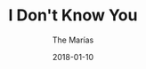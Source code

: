 ---
title: "I Don't Know You"
subtitle: "The Marías"
customForwardUrl: "https://www.youtube.com/watch?v=-QMIj7URNm0"
displayImg: "https://img.youtube.com/vi/-QMIj7URNm0/0.jpg"
date: "2018-01-10"
newTab: true 
---